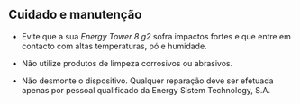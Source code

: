 ## Cuidado e manutenção

* Evite que a sua *Energy Tower 8 g2* sofra impactos fortes e que entre em contacto com altas temperaturas, pó e humidade.

* Não utilize produtos de limpeza corrosivos ou abrasivos.

* Não desmonte o dispositivo.  Qualquer reparação deve ser efetuada apenas por pessoal qualificado da Energy Sistem Technology, S.A.
